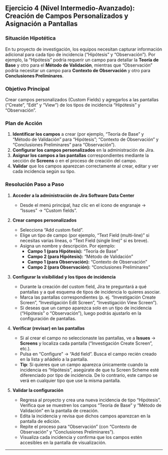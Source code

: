 ## **Ejercicio 4 (Nivel Intermedio-Avanzado): Creación de Campos Personalizados y Asignación a Pantallas**

### **Situación Hipotética**

En tu proyecto de investigación, los equipos necesitan capturar información adicional para cada tipo de incidencia (“Hipótesis” y “Observación”). Por ejemplo, la “Hipótesis” podría requerir un campo para detallar la **Teoría de Base** y otro para el **Método de Validación**, mientras que “Observación” podría necesitar un campo para **Contexto de Observación** y otro para **Conclusiones Preliminares**.

### **Objetivo Principal**

Crear campos personalizados (Custom Fields) y agregarlos a las pantallas (“Create”, “Edit” y “View”) de los tipos de incidencia “Hipótesis” y “Observación”.

### **Plan de Acción**

1. **Identificar los campos** a crear (por ejemplo, “Teoría de Base” y “Método de Validación” para “Hipótesis”; “Contexto de Observación” y “Conclusiones Preliminares” para “Observación”).  
2. **Configurar los campos personalizados** en la administración de Jira.  
3. **Asignar los campos a las pantallas** correspondientes mediante la sección de **Screens** o en el proceso de creación del campo.  
4. **Validar** que los campos aparezcan correctamente al crear, editar y ver cada incidencia según su tipo.

### **Resolución Paso a Paso**

1. **Acceder a la administración de Jira Software Data Center**

   * Desde el menú principal, haz clic en el ícono de engranaje → “Issues” → “Custom fields”.  
2. **Crear campos personalizados**

   * Selecciona “Add custom field”.  
   * Elige un tipo de campo (por ejemplo, “Text Field (multi-line)” si necesitas varias líneas, o “Text Field (single line)” si es breve).  
   * Asigna un nombre y descripción. Por ejemplo:  
     * **Campo 1 (para Hipótesis):** “Teoría de Base”  
     * **Campo 2 (para Hipótesis):** “Método de Validación”  
     * **Campo 1 (para Observación):** “Contexto de Observación”  
     * **Campo 2 (para Observación):** “Conclusiones Preliminares”  
3. **Configurar la visibilidad y los tipos de incidencia**

   * Durante la creación del custom field, Jira te preguntará a qué pantallas y a qué esquema de tipos de incidencia lo quieres asociar.  
   * Marca las pantallas correspondientes (p. ej. “Investigación Create Screen”, “Investigación Edit Screen”, “Investigación View Screen”).  
   * Si deseas que un campo aparezca solo en un tipo de incidencia (“Hipótesis” o “Observación”), luego podrás ajustarlo en la configuración de pantallas.  
4. **Verificar (revisar) en las pantallas**

   * Si al crear el campo no seleccionaste las pantallas, ve a **Issues** → **Screens** y localiza cada pantalla (“Investigación Create Screen”, etc.).  
   * Pulsa en “Configure” → “Add field”. Busca el campo recién creado en la lista y añádelo a la pantalla.  
   * **Tip**: Si quieres que un campo aparezca únicamente cuando la incidencia es “Hipótesis”, asegúrate de que tu Screen Scheme esté diferenciado por tipo de incidencia. De lo contrario, este campo se verá en cualquier tipo que use la misma pantalla.  
5. **Validar la configuración**

   * Regresa al proyecto y crea una nueva incidencia de tipo “Hipótesis”. Verifica que se muestren los campos “Teoría de Base” y “Método de Validación” en la pantalla de creación.  
   * Edita la incidencia y revisa que dichos campos aparezcan en la pantalla de edición.  
   * Repite el proceso para “Observación” (con “Contexto de Observación” y “Conclusiones Preliminares”).  
   * Visualiza cada incidencia y confirma que los campos estén accesibles en la pantalla de visualización.
---
